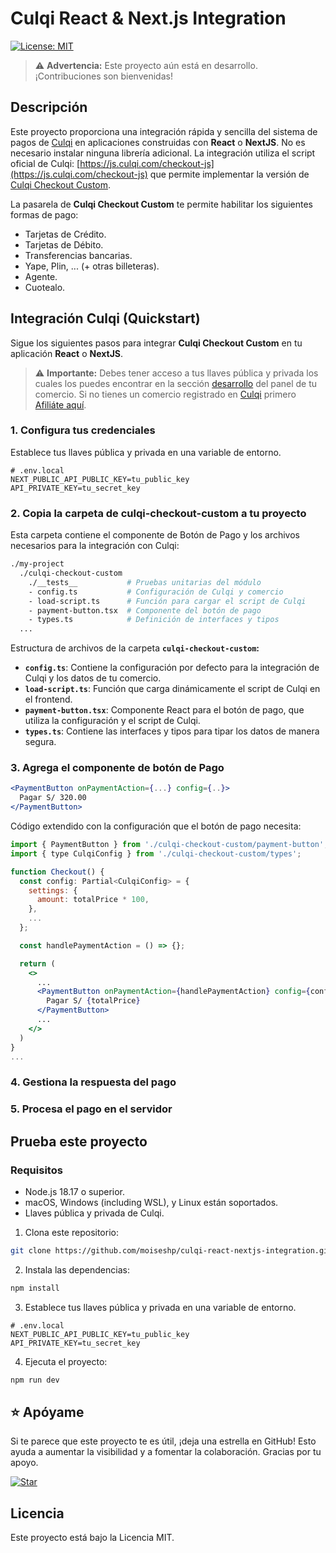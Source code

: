 # Culqi React & Next.js Integration

[![License: MIT](https://img.shields.io/badge/License-MIT-green.svg)](LICENSE)

> ⚠️ **Advertencia:** Este proyecto aún está en desarrollo. ¡Contribuciones son bienvenidas!

## Descripción

Este proyecto proporciona una integración rápida y sencilla del sistema de pagos de [Culqi](https://culqi.com) en aplicaciones construidas con **React** o **NextJS**. No es necesario instalar ninguna librería adicional. La integración utiliza el script oficial de Culqi: [https://js.culqi.com/checkout-js](https://js.culqi.com/checkout-js) que permite implementar la versión de [Culqi Checkout Custom](https://docs.culqi.com/es/documentacion/checkout/v4/culqi-checkout-custom/).

La pasarela de **Culqi Checkout Custom** te permite habilitar los siguientes formas de pago:

- Tarjetas de Crédito.
- Tarjetas de Débito.
- Transferencias bancarias.
- Yape, Plin, ... (+ otras billeteras).
- Agente.
- Cuotealo.

## Integración Culqi (Quickstart)

Sigue los siguientes pasos para integrar **Culqi Checkout Custom** en tu aplicación **React** o **NextJS**.

> ⚠️ **Importante:** Debes tener acceso a tus llaves pública y privada los cuales los puedes encontrar en la sección [desarrollo](https://mipanel.culqi.com/development/apikeys) del panel de tu comercio. Si no tienes un comercio registrado en [Culqi](https://afiliate.culqi.com/) primero [Afiliáte aquí](https://afiliate.culqi.com/online/step1).

### 1. Configura tus credenciales

Establece tus llaves pública y privada en una variable de entorno.

```env
# .env.local
NEXT_PUBLIC_API_PUBLIC_KEY=tu_public_key
API_PRIVATE_KEY=tu_secret_key
```

### 2. Copia la carpeta de **culqi-checkout-custom** a tu proyecto

Esta carpeta contiene el componente de Botón de Pago y los archivos necesarios para la integración con Culqi:

```bash
./my-project
  ./culqi-checkout-custom
    ./__tests__           # Pruebas unitarias del módulo
    - config.ts           # Configuración de Culqi y comercio
    - load-script.ts      # Función para cargar el script de Culqi
    - payment-button.tsx  # Componente del botón de pago
    - types.ts            # Definición de interfaces y tipos
  ...
```

Estructura de archivos de la carpeta **`culqi-checkout-custom`:**

- **`config.ts`**: Contiene la configuración por defecto para la integración de Culqi y los datos de tu comercio.
- **`load-script.ts`**: Función que carga dinámicamente el script de Culqi en el frontend.
- **`payment-button.tsx`**: Componente React para el botón de pago, que utiliza la configuración y el script de Culqi.
- **`types.ts`**: Contiene las interfaces y tipos para tipar los datos de manera segura.

### 3. Agrega el componente de botón de Pago

```jsx
<PaymentButton onPaymentAction={...} config={..}>
  Pagar S/ 320.00
</PaymentButton>
```

Código extendido con la configuración que el botón de pago necesita:

```jsx
import { PaymentButton } from './culqi-checkout-custom/payment-button';
import { type CulqiConfig } from './culqi-checkout-custom/types';

function Checkout() {
  const config: Partial<CulqiConfig> = {
    settings: {
      amount: totalPrice * 100,
    },
    ...
  };

  const handlePaymentAction = () => {};

  return (
    <>
      ...
      <PaymentButton onPaymentAction={handlePaymentAction} config={config}>
        Pagar S/ {totalPrice}
      </PaymentButton>
      ...
    </>
  )
}
...
```

### 4. Gestiona la respuesta del pago

### 5. Procesa el pago en el servidor

## Prueba este proyecto

### Requisitos

- Node.js 18.17 o superior.
- macOS, Windows (including WSL), y Linux están soportados.
- Llaves pública y privada de Culqi.

1. Clona este repositorio:

```bash
git clone https://github.com/moiseshp/culqi-react-nextjs-integration.git
```

2. Instala las dependencias:

```bash
npm install
```

3. Establece tus llaves pública y privada en una variable de entorno.

```env
# .env.local
NEXT_PUBLIC_API_PUBLIC_KEY=tu_public_key
API_PRIVATE_KEY=tu_secret_key
```

4. Ejecuta el proyecto:

```bash
npm run dev
```

## ⭐ Apóyame

Si te parece que este proyecto te es útil, ¡deja una estrella en GitHub! Esto ayuda a aumentar la visibilidad y a fomentar la colaboración. Gracias por tu apoyo.

[![Star](https://img.shields.io/github/stars/moiseshp/culqi-react-nextjs-integration?style=social)](https://github.com/moiseshp/culqi-react-nextjs-integration)

## Licencia

Este proyecto está bajo la Licencia MIT.
